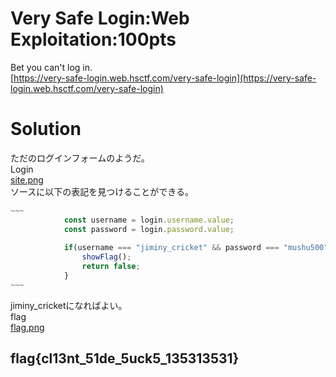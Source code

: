 # Very Safe Login:Web Exploitation:100pts
Bet you can't log in.  
[https://very-safe-login.web.hsctf.com/very-safe-login](https://very-safe-login.web.hsctf.com/very-safe-login)  

# Solution
ただのログインフォームのようだ。  
Login  
[site.png](site/site.png)  
ソースに以下の表記を見つけることができる。  
```JavaScript
~~~
            const username = login.username.value;
            const password = login.password.value;
            
            if(username === "jiminy_cricket" && password === "mushu500") {
                showFlag();
                return false;
            }
~~~
```
jiminy_cricketになればよい。  
flag  
[flag.png](site/flag.png)  

## flag{cl13nt_51de_5uck5_135313531}